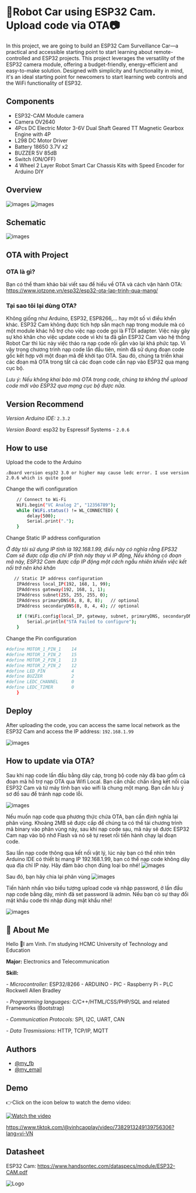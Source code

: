 # 🚙Robot Car using ESP32 Cam. Upload code via OTA📷
In this project, we are going to build an ESP32 Cam Surveillance Car—a practical and accessible starting point to start learning about remote-controlled and ESP32 projects. This project leverages the versatility of the ESP32 camera module, offering a budget-friendly, energy-efficient and easy-to-make solution. Designed with simplicity and functionality in mind, it's an ideal starting point for newcomers to start learning web controls and the WiFi functionality of ESP32.
## Components
- ESP32-CAM Module camera
- Camera OV2640
- 4Pcs DC Electric Motor 3-6V Dual Shaft Geared TT Magnetic Gearbox Engine with 4P
- L298 DC Motor Driver 
- Battery 18650 3.7V x2
- BUZZER 5V 85dB
- Switch (ON/OFF)
- 4 Wheel 2 Layer Robot Smart Car Chassis Kits with Speed Encoder for Arduino DIY

## Overview

![images](https://github.com/VinhCao09/Robot_Car_using_ESP32_Cam/blob/main/images/1.jpg)
![images](https://github.com/VinhCao09/Robot_Car_using_ESP32_Cam/blob/main/images/2.jpg)

## Schematic
![images](https://github.com/VinhCao09/Robot_Car_using_ESP32_Cam/blob/main/images/4.jpg)

## OTA with Project
### OTA là gì?
Bạn có thể tham khảo bài viết sau để hiểu về OTA và cách vận hành OTA: https://www.iotzone.vn/esp32/esp32-ota-lap-trinh-qua-mang/

### Tại sao tôi lại dùng OTA?

Không giống như Arduino, ESP32, ESP8266,... hay một số vi điều khển khác. ESP32 Cam không được tích hợp sẵn mạch nạp trong module mà có một module khác hỗ trợ cho việc nạp code gọi là FTDI adapter. Việc này gây sự khó khăn cho việc update code vì khi ta đã gắn ESP32 Cam vào hệ thống Robot Car thì lúc này việc tháo ra nạp code rồi gắn vào lại khá phức tạp. Vì vậy trong chương trình nạp code lần đầu tiên, mình đã sử dụng đoạn code gốc kết hợp với một đoạn mã để khởi tạo OTA. Sau đó, chúng ta triển khai các đoạn mã OTA trong tất cả các đoạn code cần nạp vào ESP32 qua mạng cục bộ.

*Lưu ý: Nếu không khai báo mã OTA trong code, chúng ta không thể upload code mới vào ESP32 qua mạng cục bộ được nữa.*

## Version Recommend
*Version Arduino IDE:*
`2.3.2`

*Version Board:* esp32 by Espressif Systems - `2.0.6`

## How to use

Upload the code to the Arduino

`⚠️Board version esp32 3.0 or higher may cause ledc error. I use version 2.0.6 which is quite good`

Change the wifi configuration

```bash
    // Connect to Wi-Fi
    WiFi.begin("VC Analog 2", "12356789");
    while (WiFi.status() != WL_CONNECTED) {
        delay(500);
        Serial.print(".");
    }
```
Change Static IP address configuration

*Ở đây tôi sử dụng IP tĩnh là 192.168.1.99, điều này có nghĩa rằng EPS32 Cam sẽ được cấp địa chỉ IP tĩnh này thay vì IP động, Nếu không có đoạn mã này, ESP32 Cam được cấp IP động một cách ngẫu nhiên khiến việc kết nối trở nên khó khăn*

```bash
   // Static IP address configuration
    IPAddress local_IP(192, 168, 1, 99);
    IPAddress gateway(192, 168, 1, 1);
    IPAddress subnet(255, 255, 255, 0);
    IPAddress primaryDNS(8, 8, 8, 8);   // optional
    IPAddress secondaryDNS(8, 8, 4, 4); // optional

    if (!WiFi.config(local_IP, gateway, subnet, primaryDNS, secondaryDNS)) {
        Serial.println("STA Failed to configure");
    }
```
Change the Pin configuration 
```bash
#define MOTOR_1_PIN_1    14
#define MOTOR_1_PIN_2    15
#define MOTOR_2_PIN_1    13
#define MOTOR_2_PIN_2    12
#define LED_PIN          4
#define BUZZER           2
#define LEDC_CHANNEL     0
#define LEDC_TIMER       0
    }
```

## Deploy

After uploading the code, you can access the same local network as the ESP32 Cam and access the IP address: `192.168.1.99`

![images](https://github.com/VinhCao09/Robot_Car_using_ESP32_Cam/blob/main/images/6.png)

## How to update via OTA?

Sau khi nạp code lần đầu bằng dây cáp, trong bộ code này đã bao gồm cả đoạn mã hỗ trợ nạp OTA qua Wifi Local. Bạn cần chắc chắn rằng kết nối của ESP32 Cam và từ máy tính bạn vào wifi là chung một mạng. Bạn cần lưu ý sơ đồ sau để tránh nạp code lỗi. 

![images](https://simplyexplained.com/uploads/2021-11-02-esp-idf-store-aws-iot-certificates-in-nvs-partition/esp32-factory-app-two-ota-definitions.svg)

Nếu muốn nạp code qua phương thức chứa OTA, bạn cần định nghĩa lại phân vùng. Khoảng 2MB sẽ được cấp để chúng ta có thể tải chương trình mã binary vào phân vùng này, sau khi nạp code sau, mã này sẽ được ESP32 Cam nạp vào bộ nhớ Flash và nó sẽ tự reset rồi tiến hành chạy lại đoạn code. 

Sau lần nạp code thông qua kết nối vật lý, lúc này bạn có thể nhìn trên Arduino IDE có thiết bị mang IP 192.168.1.99, bạn có thể nạp code không dây qua địa chỉ IP này. Hãy đảm bảo chọn đúng loại bo nhé!
![images](https://github.com/VinhCao09/Robot_Car_using_ESP32_Cam/blob/main/images/7.jpg)

Sau đó, bạn hãy chia lại phân vùng
![images](https://github.com/VinhCao09/Robot_Car_using_ESP32_Cam/blob/main/images/8.jpg)

Tiến hành nhấn vào biểu tượng upload code và nhập password, ở lần đầu nạp code bằng dây, mình đã set password là admin. Nếu bạn có sự thay đổi mật khẩu code thì nhập đúng mật khẩu nhé!

![images](https://github.com/VinhCao09/Robot_Car_using_ESP32_Cam/blob/main/images/9.jpg)

## 🚀 About Me
Hello 👋I am Vinh. I'm studying HCMC University of Technology and Education

**Major:** Electronics and Telecommunication

**Skill:** 

*- Microcontroller:* ESP32/8266 - ARDUINO - PIC - Raspberry Pi - PLC Rockwell Allen Bradley

*- Programming languages:* C/C++/HTML/CSS/PHP/SQL and
related Frameworks (Bootstrap)

*- Communication Protocols:* SPI, I2C, UART, CAN

*- Data Trasmissions:* HTTP, TCP/IP, MQTT
## Authors

- [@my_fb](https://www.facebook.com/vcao.vn)
- [@my_email](contact@vinhcaodatabase.com)

## Demo

👉Click on the icon below to watch the demo video:

[![Watch the video](https://media3.giphy.com/media/A7LF3J4uMJQ4r8ApLg/giphy.gif?cid=6c09b95275l1l3krhehcppcrgllmv64r7jd6py964efin2av&ep=v1_internal_gif_by_id&rid=giphy.gif&ct=s)](https://www.tiktok.com/@vinhcaoplay/video/7382913249139756306?lang=vi-VN)

https://www.tiktok.com/@vinhcaoplay/video/7382913249139756306?lang=vi-VN

## Datasheet

ESP32 Cam: https://www.handsontec.com/dataspecs/module/ESP32-CAM.pdf 

![Logo](https://codingninja.asia/images/codeninjalogo.png)
